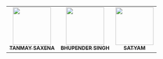<table>
  <tr>
        <td align="center"><a href="https://github.com/Tanmay-Saxena10"><img src="https://avatars.githubusercontent.com/u/115370358?s=400&u=763dcaa3565639fb8bb9a27e240c83dd473acdce&v=4" width="100px;" alt=""/><br /><sub><b>TANMAY SAXENA</b></sub></a><br />

<td align="center"><a href="https://github.com/bhupender0415"><img src="https://avatars.githubusercontent.com/u/63164983?v=4" width="100px;" alt=""/><br /><sub><b>BHUPENDER SINGH</b></sub></a><br />

<td align="center"><a href="https://github.com/SAM-17-ART"><img src="https://avatars.githubusercontent.com/u/82834807?v=4" width="100px;" alt=""/><br /><sub><b>SATYAM</b></sub></a><br />